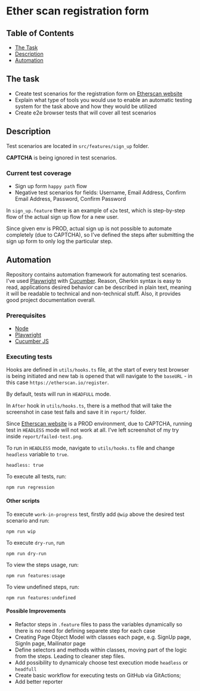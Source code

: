 # Ether scan registration form

## Table of Contents

- [The Task](#the-task)
- [Description](#description)
- [Automation](#automation)

## The task
- Create test scenarios for the registration form on [Etherscan website](https://etherscan.io/register)
- Explain what type of tools you would use to enable an automatic testing system for the task above and how they would be utilized
- Create e2e browser tests that will cover all test scenarios

## Description

Test scenarios are located in `src/features/sign_up` folder.

**CAPTCHA** is being ignored in test scenarios. 

### Current test coverage 
- Sign up form `happy path` flow 
- Negative test scenarios for fields: Username, Email Address, Confirm Email Address, Password, Confirm Password  

In `sign_up.feature` there is an example of `e2e` test, which is step-by-step flow of the actual sign up flow for a new user.

Since given env is PROD, actual sign up is not possible to automate completely (due to CAPTCHA), so I've defined the steps after submitting the sign up form to only log the particular step.    

## Automation

Repository contains automation framework for automating test scenarios. I've used [Playwright](https://playwright.dev/) with [Cucumber](https://cucumber.io/). Reason, Gherkin syntax is easy to read, applications desired behavior can be described in plain text, meaning it will be readable to technical and non-technical stuff. Also, it provides good project documentation overall.

### Prerequisites

- [Node](https://nodejs.org/en/download/package-manager)
- [Playwright](https://playwright.dev/docs/intro)
- [Cucumber JS](https://github.com/cucumber/cucumber-js)

### Executing tests

Hooks are defined in `utils/hooks.ts` file, at the start of every test browser is being initiated and new tab is opened that will navigate to the `baseURL` - in this case `https://etherscan.io/register`.

By default, tests will run in `HEADFULL` mode. 

In `After` hook in `utils/hooks.ts`, there is a method that will take the screenshot in case test fails and save it in `report/` folder. 

Since [Etherscan website](https://etherscan.io/register) is a PROD environment, due to CAPTCHA, running test in `HEADLESS` mode will not work at all. I've left screenshot of my try inside `report/failed-test.png`.

To run in `HEADLESS` mode, navigate to `utils/hooks.ts` file and change `headless` variable to `true`.
```
headless: true
```

To execute all tests, run:

```
npm run regression
```
#### Other scripts
To execute `work-in-progress` test, firstly add `@wip` above the desired test scenario and run:

```
npm run wip
```
To execute `dry-run`, run
```
npm run dry-run
```
To view the steps usage, run:
```
npm run features:usage
```
To view undefined steps, run:
```
npm run features:undefined
```

#### Possible Improvements
- Refactor steps in `.feature` files to pass the variables dynamically so there is no need for defining separete step for each case 
- Creating Page Object Model with classes each page, e.g. SignUp page, SignIn page, Mailinator page 
- Define selectors and methods within classes, moving part of the logic from the steps. Leading to cleaner step files.
- Add possibility to dynamicaly choose test execution mode `headless` or `headfull`  
- Create basic workflow for executing tests on GitHub via GitActions;  
- Add better reporter
